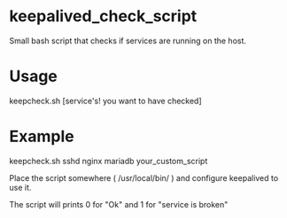 # keepalived_check_script

Small bash script that checks if services are running on the host.


# Usage
keepcheck.sh [service's! you want to have checked]

# Example
keepcheck.sh sshd nginx mariadb your_custom_script

Place the script somewhere ( /usr/local/bin/ ) and configure keepalived to use it.

The script will prints 0 for "Ok" and 1 for "service is broken"
